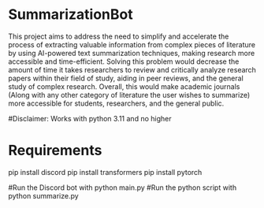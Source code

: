 # SummarizationBot
This project aims to address the need to simplify and accelerate the process of extracting valuable information from complex pieces of literature by using AI-powered text summarization techniques, making research more accessible and time-efficient. Solving this problem would decrease the amount of time it takes researchers to review and critically analyze research papers within their field of study, aiding in peer reviews, and the general study of complex research. Overall, this would make academic journals (Along with any other category of literature the user wishes to summarize) more accessible for students, researchers, and the general public.

#Disclaimer:
Works with python 3.11 and no higher

# Requirements
pip install discord
pip install transformers
pip install pytorch

#Run the Discord bot with
python main.py
#Run the python script with
python summarize.py
